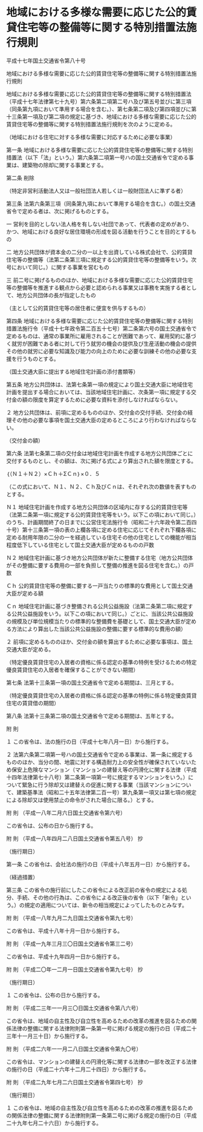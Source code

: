 # 地域における多様な需要に応じた公的賃貸住宅等の整備等に関する特別措置法施行規則

平成十七年国土交通省令第八十号

地域における多様な需要に応じた公的賃貸住宅等の整備等に関する特別措置法施行規則

地域における多様な需要に応じた公的賃貸住宅等の整備等に関する特別措置法（平成十七年法律第七十九号）第六条第二項第二号ハ及び第五号並びに第三項（同条第九項において準用する場合を含む。）、第七条第二項及び第四項並びに第十三条第一項及び第二項の規定に基づき、地域における多様な需要に応じた公的賃貸住宅等の整備等に関する特別措置法施行規則を次のように定める。

（地域における住宅に対する多様な需要に対応するために必要な事業）

第一条 地域における多様な需要に応じた公的賃貸住宅等の整備等に関する特別措置法（以下「法」という。）第六条第二項第一号ハの国土交通省令で定める事業は、建築物の除却に関する事業とする。

第二条 削除

（特定非営利活動法人又は一般社団法人若しくは一般財団法人に準ずる者）

第三条 法第六条第三項（同条第九項において準用する場合を含む。）の国土交通省令で定める者は、次に掲げるものとする。

一 営利を目的としない法人格を有しない社団であって、代表者の定めがあり、かつ、地域における良好な居住環境の形成を図る活動を行うことを目的とするもの

二 地方公共団体が資本金の二分の一以上を出資している株式会社で、公的賃貸住宅等の整備等（法第二条第三項に規定する公的賃貸住宅等の整備等をいう。次号において同じ。）に関する事業を営むもの

三 前二号に掲げるもののほか、地域における多様な需要に応じた公的賃貸住宅等の整備等を推進する観点から必要と認められる事業又は事務を実施する者として、地方公共団体の長が指定したもの

（主として公的賃貸住宅等の居住者に便宜を供与するもの）

第四条 地域における多様な需要に応じた公的賃貸住宅等の整備等に関する特別措置法施行令（平成十七年政令第二百五十七号）第二条第六号の国土交通省令で定めるものは、通常の事業所に雇用されることが困難であって、雇用契約に基づく就労が困難である者に対して行う就労の機会の提供及び生産活動の機会の提供その他の就労に必要な知識及び能力の向上のために必要な訓練その他の必要な支援を行うものとする。

（国土交通大臣に提出する地域住宅計画の添付書類等）

第五条 地方公共団体は、法第七条第一項の規定により国土交通大臣に地域住宅計画を提出する場合においては、当該地域住宅計画に、次条第一項に規定する交付金の額の限度を算定するために必要な資料を添付しなければならない。

２ 地方公共団体は、前項に定めるもののほか、交付金の交付手続、交付金の経理その他の必要な事項を国土交通大臣の定めるところにより行わなければならない。

（交付金の額）

第六条 法第七条第二項の交付金は地域住宅計画を作成する地方公共団体ごとに交付するものとし、その額は、次に掲げる式により算出された額を限度とする。

｛（Ｎ１＋Ｎ２）×Ｃｈ＋ΣＣｎ｝×０．５

（この式において、Ｎ１、Ｎ２、Ｃｈ及びＣｎは、それぞれ次の数値を表すものとする。

Ｎ１ 地域住宅計画を作成する地方公共団体の区域内に存する公的賃貸住宅等（法第二条第一項に規定する公的賃貸住宅等をいう。以下この項において同じ。）のうち、計画期間終了の日までに公営住宅法施行令（昭和二十六年政令第二百四十号）第十三条第一項の表の上欄各項に定める住宅に応じてそれぞれ下欄各項に定める耐用年限の二分の一を経過している住宅その他の住宅としての機能が相当程度低下している住宅として国土交通大臣が定めるものの戸数

Ｎ２ 地域住宅計画に基づき地方公共団体が新たに整備する住宅（地方公共団体がその整備に要する費用の一部を負担して整備の推進を図る住宅を含む。）の戸数

Ｃｈ 公的賃貸住宅等の整備に要する一戸当たりの標準的な費用として国土交通大臣が定める額

Ｃｎ 地域住宅計画に基づき整備される公共公益施設（法第二条第二項に規定する公共公益施設をいう。以下この項において同じ。）ごとに、当該公共公益施設の規模及び単位規模当たりの標準的な整備費を基礎として、国土交通大臣が定める方法により算出した当該公共公益施設の整備に要する標準的な費用の額）

２ 前項に定めるもののほか、交付金の額を算出するために必要な事項は、国土交通大臣が定める。

（特定優良賃貸住宅の入居者の資格に係る認定の基準の特例を受けるための特定優良賃貸住宅の入居者を確保することができない期間）

第七条 法第十三条第一項の国土交通省令で定める期間は、三月とする。

（特定優良賃貸住宅の入居者の資格に係る認定の基準の特例に係る特定優良賃貸住宅の賃貸借の期間）

第八条 法第十三条第二項の国土交通省令で定める期間は、五年とする。

附 則

１ この省令は、法の施行の日（平成十七年八月一日）から施行する。

２ 法第六条第二項第一号ハの国土交通省令で定める事業は、第一条に規定するもののほか、当分の間、地震に対する構造耐力上の安全性が確保されていないため保安上危険なマンション（マンションの建替え等の円滑化に関する法律（平成十四年法律第七十八号）第二条第一項第一号に規定するマンションをいう。）について緊急に行う除却又は建替えの促進に関する事業（当該マンションについて、建築基準法（昭和二十五年法律第二百一号）第九条第一項又は第七項の規定による除却又は使用禁止の命令がされた場合に限る。）とする。

附 則 （平成一八年二月六日国土交通省令第六号）

この省令は、公布の日から施行する。

附 則 （平成一八年四月二八日国土交通省令第五八号） 抄

（施行期日）

第一条 この省令は、会社法の施行の日（平成十八年五月一日）から施行する。

（経過措置）

第三条 この省令の施行前にしたこの省令による改正前の省令の規定による処分、手続、その他の行為は、この省令による改正後の省令（以下「新令」という。）の規定の適用については、新令の相当規定によってしたものとみなす。

附 則 （平成一八年九月二九日国土交通省令第九七号）

この省令は、平成十八年十月一日から施行する。

附 則 （平成一九年三月三〇日国土交通省令第三二号）

この省令は、平成十九年四月一日から施行する。

附 則 （平成二〇年一二月一日国土交通省令第九七号） 抄

（施行期日）

１ この省令は、公布の日から施行する。

附 則 （平成二三年一一月三〇日国土交通省令第八六号）

この省令は、地域の自主性及び自立性を高めるための改革の推進を図るための関係法律の整備に関する法律附則第一条第一号に掲げる規定の施行の日（平成二十三年十一月三十日）から施行する。

附 則 （平成二六年一一月二八日国土交通省令第九〇号）

この省令は、マンションの建替えの円滑化等に関する法律の一部を改正する法律の施行の日（平成二十六年十二月二十四日）から施行する。

附 則 （平成二九年七月二六日国土交通省令第四七号） 抄

（施行期日）

１ この省令は、地域の自主性及び自立性を高めるための改革の推進を図るための関係法律の整備に関する法律附則第一条第二号に掲げる規定の施行の日（平成二十九年七月二十六日）から施行する。
